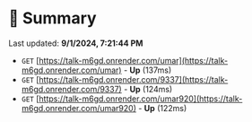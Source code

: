 # 📖 Summary
Last updated: **9/1/2024, 7:21:44 PM**

- `GET` [https://talk-m6gd.onrender.com/umar](https://talk-m6gd.onrender.com/umar) - **Up** (137ms)
- `GET` [https://talk-m6gd.onrender.com/9337](https://talk-m6gd.onrender.com/9337) - **Up** (124ms)
- `GET` [https://talk-m6gd.onrender.com/umar920](https://talk-m6gd.onrender.com/umar920) - **Up** (122ms)
